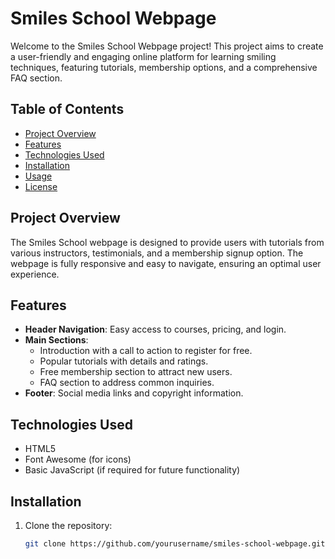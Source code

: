 # Smiles School Webpage

Welcome to the Smiles School Webpage project! This project aims to create a user-friendly and engaging online platform for learning smiling techniques, featuring tutorials, membership options, and a comprehensive FAQ section.

## Table of Contents

- [Project Overview](#project-overview)
- [Features](#features)
- [Technologies Used](#technologies-used)
- [Installation](#installation)
- [Usage](#usage)
- [License](#license)

## Project Overview

The Smiles School webpage is designed to provide users with tutorials from various instructors, testimonials, and a membership signup option. The webpage is fully responsive and easy to navigate, ensuring an optimal user experience.

## Features

- **Header Navigation**: Easy access to courses, pricing, and login.
- **Main Sections**:
  - Introduction with a call to action to register for free.
  - Popular tutorials with details and ratings.
  - Free membership section to attract new users.
  - FAQ section to address common inquiries.
- **Footer**: Social media links and copyright information.

## Technologies Used

- HTML5
- Font Awesome (for icons)
- Basic JavaScript (if required for future functionality)

## Installation

1. Clone the repository:
   ```bash
   git clone https://github.com/yourusername/smiles-school-webpage.git
